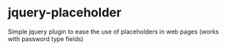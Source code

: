 jquery-placeholder
==================

Simple jquery plugin to ease the use of placeholders in web pages (works with password type fields)